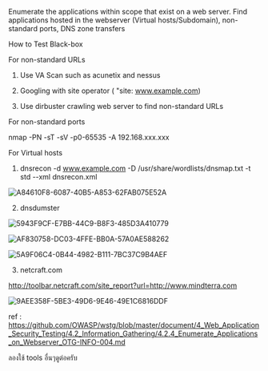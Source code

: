 Enumerate the applications within scope that exist on a web server. Find applications hosted in the webserver (Virtual hosts/Subdomain), non-standard ports, DNS zone transfers

How to Test Black-box

For non-standard URLs

1. Use VA Scan such as acunetix and nessus

2. Googling with site operator ( "site: www.example.com)

3. Use dirbuster crawling web server to find non-standard URLs

For non-standard ports

nmap -PN -sT -sV -p0-65535 -A 192.168.xxx.xxx

For Virtual hosts

1. dnsrecon -d www.example.com -D /usr/share/wordlists/dnsmap.txt -t std --xml dnsrecon.xml

![A84610F8-6087-40B5-A853-62FAB075E52A](https://user-images.githubusercontent.com/60565002/73825623-e53e9200-482e-11ea-90ad-19118528528c.png)

2. dnsdumster

![5943F9CF-E7BB-44C9-B8F3-485D3A410779](https://user-images.githubusercontent.com/60565002/73825688-07d0ab00-482f-11ea-9ca5-99a561d847e2.png)

![AF830758-DC03-4FFE-BB0A-57A0AE588262](https://user-images.githubusercontent.com/60565002/73825708-0f904f80-482f-11ea-9745-58c4f767c408.png)

![5A9F06C4-0B44-4982-B111-7BC37C9B4AEF](https://user-images.githubusercontent.com/60565002/73825721-17e88a80-482f-11ea-8b5e-10d58f3fb553.png)


3. netcraft.com

http://toolbar.netcraft.com/site_report?url=http://www.mindterra.com

![9AEE358F-5BE3-49D6-9E46-49E1C6816DDF](https://user-images.githubusercontent.com/60565002/73826066-b674eb80-482f-11ea-9e3d-41e7caa78ba1.png)


ref : https://github.com/OWASP/wstg/blob/master/document/4_Web_Application_Security_Testing/4.2_Information_Gathering/4.2.4_Enumerate_Applications_on_Webserver_OTG-INFO-004.md

ลองใช้ tools อื่นๆดูต่อครับ
